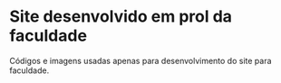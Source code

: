 # Site desenvolvido em prol da faculdade 

Códigos e imagens usadas apenas para desenvolvimento do site para faculdade.
